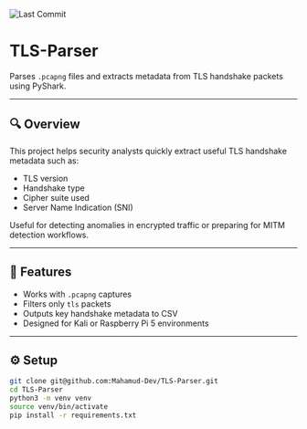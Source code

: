 ![Last Commit](https://img.shields.io/github/last-commit/Mahamud-Dev/TLS-Parser)

# TLS-Parser

Parses `.pcapng` files and extracts metadata from TLS handshake packets using PyShark.

---

## 🔍 Overview

This project helps security analysts quickly extract useful TLS handshake metadata such as:

- TLS version
- Handshake type
- Cipher suite used
- Server Name Indication (SNI)

Useful for detecting anomalies in encrypted traffic or preparing for MITM detection workflows.

---

## 🧪 Features

- Works with `.pcapng` captures
- Filters only `tls` packets
- Outputs key handshake metadata to CSV
- Designed for Kali or Raspberry Pi 5 environments

---

## ⚙️ Setup

```bash
git clone git@github.com:Mahamud-Dev/TLS-Parser.git
cd TLS-Parser
python3 -m venv venv
source venv/bin/activate
pip install -r requirements.txt
